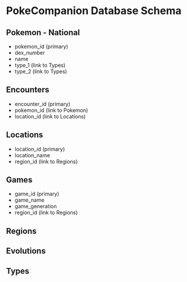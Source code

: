 # PokeCompanion Database Schema 

## Pokemon - National
- pokemon_id (primary)
- dex_number
- name
- type_1 (link to Types)
- type_2 (link to Types)

## Encounters
- encounter_id (primary)
- pokemon_id (link to Pokemon)
- location_id (link to Locations)

## Locations
- location_id (primary)
- location_name
- region_id (link to Regions)

## Games
- game_id (primary)
- game_name
- game_generation
- region_id (link to Regions)

## Regions

## Evolutions

## Types

